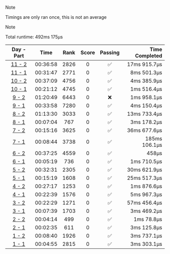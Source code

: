 > [!NOTE]
> Timings are only ran once, this is not an average

> [!NOTE]
> Total runtime: 492ms 175µs

|Day - Part|Time|Rank|Score|Passing|Time Completed|
|:-:|:-:|:-:|:-:|:-:|-:|
|[11 - 2](https://github.com/SWCreeperKing/AdventOfCode/blob/master/AdventOfCode/Solutions/2021/Day11.cs)|00:36:58|2826|0|✅|17ms 915.7µs|
|[11 - 1](https://github.com/SWCreeperKing/AdventOfCode/blob/master/AdventOfCode/Solutions/2021/Day11.cs)|00:31:47|2771|0|✅|8ms 501.3µs|
|[10 - 2](https://github.com/SWCreeperKing/AdventOfCode/blob/master/AdventOfCode/Solutions/2021/Day10.cs)|00:37:09|4756|0|✅|4ms 385.9µs|
|[10 - 1](https://github.com/SWCreeperKing/AdventOfCode/blob/master/AdventOfCode/Solutions/2021/Day10.cs)|00:21:12|4745|0|✅|1ms 516.4µs|
|[9 - 2](https://github.com/SWCreeperKing/AdventOfCode/blob/master/AdventOfCode/Solutions/2021/Day9.cs)|01:20:49|6443|0|❌|1ms 958.1µs|
|[9 - 1](https://github.com/SWCreeperKing/AdventOfCode/blob/master/AdventOfCode/Solutions/2021/Day9.cs)|00:33:58|7280|0|✅|4ms 150.4µs|
|[8 - 2](https://github.com/SWCreeperKing/AdventOfCode/blob/master/AdventOfCode/Solutions/2021/Day8.cs)|01:13:30|3033|0|✅|13ms 733.4µs|
|[8 - 1](https://github.com/SWCreeperKing/AdventOfCode/blob/master/AdventOfCode/Solutions/2021/Day8.cs)|00:07:04|767|0|✅|3ms 178.2µs|
|[7 - 2](https://github.com/SWCreeperKing/AdventOfCode/blob/master/AdventOfCode/Solutions/2021/Day7.cs)|00:15:16|3625|0|✅|36ms 677.6µs|
|[7 - 1](https://github.com/SWCreeperKing/AdventOfCode/blob/master/AdventOfCode/Solutions/2021/Day7.cs)|00:08:44|3738|0|✅|185ms 106.1µs|
|[6 - 2](https://github.com/SWCreeperKing/AdventOfCode/blob/master/AdventOfCode/Solutions/2021/Day6.cs)|00:37:25|4559|0|✅|458µs|
|[6 - 1](https://github.com/SWCreeperKing/AdventOfCode/blob/master/AdventOfCode/Solutions/2021/Day6.cs)|00:05:19|736|0|✅|1ms 710.5µs|
|[5 - 2](https://github.com/SWCreeperKing/AdventOfCode/blob/master/AdventOfCode/Solutions/2021/Day5.cs)|00:32:31|2305|0|✅|30ms 621.9µs|
|[5 - 1](https://github.com/SWCreeperKing/AdventOfCode/blob/master/AdventOfCode/Solutions/2021/Day5.cs)|00:15:19|1608|0|✅|25ms 517.3µs|
|[4 - 2](https://github.com/SWCreeperKing/AdventOfCode/blob/master/AdventOfCode/Solutions/2021/Day4.cs)|00:27:17|1253|0|✅|1ms 876.6µs|
|[4 - 1](https://github.com/SWCreeperKing/AdventOfCode/blob/master/AdventOfCode/Solutions/2021/Day4.cs)|00:22:39|1576|0|✅|5ms 967.3µs|
|[3 - 2](https://github.com/SWCreeperKing/AdventOfCode/blob/master/AdventOfCode/Solutions/2021/Day3.cs)|00:22:29|1271|0|✅|57ms 456.4µs|
|[3 - 1](https://github.com/SWCreeperKing/AdventOfCode/blob/master/AdventOfCode/Solutions/2021/Day3.cs)|00:07:39|1703|0|✅|3ms 469.2µs|
|[2 - 2](https://github.com/SWCreeperKing/AdventOfCode/blob/master/AdventOfCode/Solutions/2021/Day2.cs)|00:04:14|499|0|✅|1ms 78.8µs|
|[2 - 1](https://github.com/SWCreeperKing/AdventOfCode/blob/master/AdventOfCode/Solutions/2021/Day2.cs)|00:02:35|611|0|✅|3ms 125.8µs|
|[1 - 2](https://github.com/SWCreeperKing/AdventOfCode/blob/master/AdventOfCode/Solutions/2021/Day1.cs)|00:08:40|1926|0|✅|3ms 737.1µs|
|[1 - 1](https://github.com/SWCreeperKing/AdventOfCode/blob/master/AdventOfCode/Solutions/2021/Day1.cs)|00:04:55|2815|0|✅|3ms 303.1µs|
